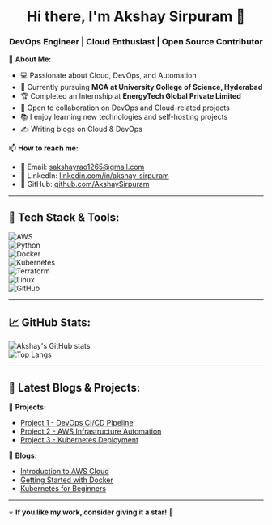 <h1 align="center">Hi there, I'm Akshay Sirpuram 👋</h1>  
<h3 align="center">DevOps Engineer | Cloud Enthusiast | Open Source Contributor</h3>  

🔭 **About Me:**  
- 💻 Passionate about Cloud, DevOps, and Automation  
- 🌱 Currently pursuing **MCA at University College of Science, Hyderabad**  
- 🏆 Completed an Internship at **EnergyTech Global Private Limited**  
- 🚀 Open to collaboration on DevOps and Cloud-related projects  
- 📚 I enjoy learning new technologies and self-hosting projects  
- ✍️ Writing blogs on Cloud & DevOps  

📫 **How to reach me:**  
- 📩 Email: [sakshayrao1265@gmail.com](mailto:sakshayrao1265@gmail.com)  
- 💼 LinkedIn: [linkedin.com/in/akshay-sirpuram](https://linkedin.com/in/akshay-sirpuram)  
- 🐙 GitHub: [github.com/AkshaySirpuram](https://github.com/AkshaySirpuram)  

---

## 🚀 **Tech Stack & Tools:**  
![AWS](https://img.shields.io/badge/AWS-232F3E?style=for-the-badge&logo=amazon-aws&logoColor=white)  
![Python](https://img.shields.io/badge/Python-3776AB?style=for-the-badge&logo=python&logoColor=white)  
![Docker](https://img.shields.io/badge/Docker-2496ED?style=for-the-badge&logo=docker&logoColor=white)  
![Kubernetes](https://img.shields.io/badge/Kubernetes-326CE5?style=for-the-badge&logo=kubernetes&logoColor=white)  
![Terraform](https://img.shields.io/badge/Terraform-623CE4?style=for-the-badge&logo=terraform&logoColor=white)  
![Linux](https://img.shields.io/badge/Linux-FCC624?style=for-the-badge&logo=linux&logoColor=black)  
![GitHub](https://img.shields.io/badge/GitHub-181717?style=for-the-badge&logo=github&logoColor=white)  

---

## 📈 **GitHub Stats:**  
![Akshay's GitHub stats](https://github-readme-stats.vercel.app/api?username=AkshaySirpuram&show_icons=true&theme=radical)  
![Top Langs](https://github-readme-stats.vercel.app/api/top-langs/?username=AkshaySirpuram&layout=compact&theme=radical)  

---

## 📖 **Latest Blogs & Projects:**  
🚀 **Projects:**  
- [Project 1 - DevOps CI/CD Pipeline](#)  
- [Project 2 - AWS Infrastructure Automation](#)  
- [Project 3 - Kubernetes Deployment](#)  

📝 **Blogs:**  
- [Introduction to AWS Cloud](#)  
- [Getting Started with Docker](#)  
- [Kubernetes for Beginners](#)  

---

⭐ **If you like my work, consider giving it a star!** 🌟  
